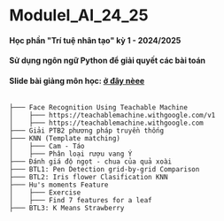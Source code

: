 # Modulel_AI_24_25
#### Học phần "Trí tuệ nhân tạo" kỳ 1 - 2024/2025
#### Sử dụng ngôn ngữ Python để giải quyết các bài toán
#### Slide bài giảng môn học: [ở đây nèee](https://github.com/haphucc/Modulel_AI_24_25/tree/main/Slide)
```

├─── Face Recognition Using Teachable Machine
│    ├─── https://teachablemachine.withgoogle.com/v1
│    ├─── https://teachablemachine.withgoogle.com
├─── Giải PTB2 phương pháp truyền thống
├─── KNN (Template matching)
│    ├─── Cam - Táo
│    ├─── Phân loại rượu vang Ý
├─── Đánh giá độ ngọt - chua của quả xoài
├─── BTL1: Pen Detection grid-by-grid Comparison
├─── BTL2: Iris flower Clasification KNN 
├─── Hu's moments Feature
│    ├─── Exercise
│    ├─── Find 7 features for a leaf
├─── BTL3: K Means Strawberry



